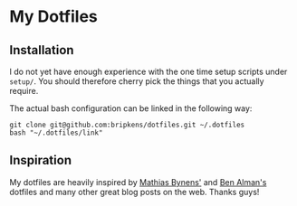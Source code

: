 # My Dotfiles

## Installation
I do not yet have enough experience with the one time setup scripts under `setup/`.
You should therefore cherry pick the things that you actually require.

The actual bash configuration can be linked in the following way:

```
git clone git@github.com:bripkens/dotfiles.git ~/.dotfiles
bash "~/.dotfiles/link"
```

## Inspiration
My dotfiles are heavily inspired by
[Mathias Bynens'](https://github.com/mathiasbynens/dotfiles) and
[Ben Alman's](https://github.com/cowboy/dotfiles) dotfiles
and many other great blog posts on the web. Thanks guys!
